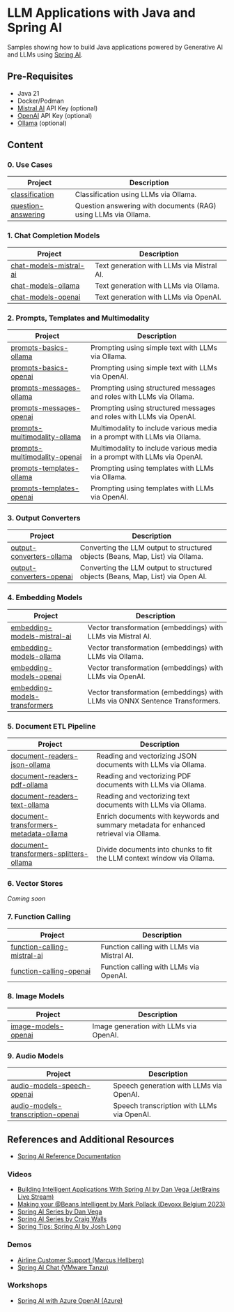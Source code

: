 # LLM Applications with Java and Spring AI

Samples showing how to build Java applications powered by Generative AI and LLMs using [Spring AI](https://docs.spring.io/spring-ai/reference/).

## Pre-Requisites

* Java 21
* Docker/Podman
* [Mistral AI](https://console.mistral.ai) API Key (optional)
* [OpenAI](https://platform.openai.com) API Key (optional)
* [Ollama](https://ollama.ai) (optional)

## Content

### 0. Use Cases

| Project                                                                                                                  | Description                                                    |
|--------------------------------------------------------------------------------------------------------------------------|----------------------------------------------------------------|
| [classification](https://github.com/ThomasVitale/llm-apps-java-spring-ai/tree/main/00-use-cases/classification)          | Classification using LLMs via Ollama.                          |
| [question-answering](https://github.com/ThomasVitale/llm-apps-java-spring-ai/tree/main/00-use-cases/question-answering)  | Question answering with documents (RAG) using LLMs via Ollama. |

### 1. Chat Completion Models

| Project                                                                                                                                       | Description                                      |
|-----------------------------------------------------------------------------------------------------------------------------------------------|--------------------------------------------------|
| [chat-models-mistral-ai](https://github.com/ThomasVitale/llm-apps-java-spring-ai/tree/main/01-chat-models/chat-models-mistral-ai)    | Text generation with LLMs via Mistral AI.        |
| [chat-models-ollama](https://github.com/ThomasVitale/llm-apps-java-spring-ai/tree/main/01-chat-models/chat-models-ollama)            | Text generation with LLMs via Ollama.            |
| [chat-models-openai](https://github.com/ThomasVitale/llm-apps-java-spring-ai/tree/main/01-chat-models/chat-models-openai)            | Text generation with LLMs via OpenAI.            |

### 2. Prompts, Templates and Multimodality

| Project                                                                                                                                     | Description                                                              |
|---------------------------------------------------------------------------------------------------------------------------------------------|--------------------------------------------------------------------------|
| [prompts-basics-ollama](https://github.com/ThomasVitale/llm-apps-java-spring-ai/tree/main/02-prompts/prompts-basics-ollama)                 | Prompting using simple text with LLMs via Ollama.                        |
| [prompts-basics-openai](https://github.com/ThomasVitale/llm-apps-java-spring-ai/tree/main/02-prompts/prompts-basics-openai)                 | Prompting using simple text with LLMs via OpenAI.                        |
| [prompts-messages-ollama](https://github.com/ThomasVitale/llm-apps-java-spring-ai/tree/main/02-prompts/prompts-messages-ollama)             | Prompting using structured messages and roles with LLMs via Ollama.      |
| [prompts-messages-openai](https://github.com/ThomasVitale/llm-apps-java-spring-ai/tree/main/02-prompts/prompts-messages-openai)             | Prompting using structured messages and roles with LLMs via OpenAI.      |
| [prompts-multimodality-ollama](https://github.com/ThomasVitale/llm-apps-java-spring-ai/tree/main/02-prompts/prompts-multimodality-ollama)   | Multimodality to include various media in a prompt with LLMs via Ollama. |
| [prompts-multimodality-openai](https://github.com/ThomasVitale/llm-apps-java-spring-ai/tree/main/02-prompts/prompts-multimodality-openai)   | Multimodality to include various media in a prompt with LLMs via OpenAI. |
| [prompts-templates-ollama](https://github.com/ThomasVitale/llm-apps-java-spring-ai/tree/main/02-prompts/prompts-templates-ollama)           | Prompting using templates with LLMs via Ollama.                          |
| [prompts-templates-openai](https://github.com/ThomasVitale/llm-apps-java-spring-ai/tree/main/02-prompts/prompts-templates-openai)           | Prompting using templates with LLMs via OpenAI.                          |

### 3. Output Converters

| Project                                                                                                                               | Description                                                                     |
|---------------------------------------------------------------------------------------------------------------------------------------|---------------------------------------------------------------------------------|
| [output-converters-ollama](https://github.com/ThomasVitale/llm-apps-java-spring-ai/tree/main/03-output-converters/output-converters-ollama) | Converting the LLM output to structured objects (Beans, Map, List) via Ollama.  |
| [output-converters-openai](https://github.com/ThomasVitale/llm-apps-java-spring-ai/tree/main/03-output-converters/output-converters-openai)    | Converting the LLM output to structured objects (Beans, Map, List) via Open AI. |

### 4. Embedding Models

| Project                                                                                                                                          | Description                                                                                     |
|--------------------------------------------------------------------------------------------------------------------------------------------------|-------------------------------------------------------------------------------------------------|
| [embedding-models-mistral-ai](https://github.com/ThomasVitale/llm-apps-java-spring-ai/tree/main/04-embedding-models/embedding-models-mistral-ai) | Vector transformation (embeddings) with LLMs via Mistral AI.                                    |
| [embedding-models-ollama](https://github.com/ThomasVitale/llm-apps-java-spring-ai/tree/main/04-embedding-models/embedding-models-ollama)         | Vector transformation (embeddings) with LLMs via Ollama.                                        |
| [embedding-models-openai](https://github.com/ThomasVitale/llm-apps-java-spring-ai/tree/main/04-embedding-models/embedding-models-openai)         | Vector transformation (embeddings) with LLMs via OpenAI.                                        |
| [embedding-models-transformers](https://github.com/ThomasVitale/llm-apps-java-spring-ai/tree/main/04-embedding-models/embedding-models-transformers)   | Vector transformation (embeddings) with LLMs via ONNX Sentence Transformers. |

### 5. Document ETL Pipeline

| Project                                                                                                                                                                     | Description                                                  |
|-----------------------------------------------------------------------------------------------------------------------------------------------------------------------------|--------------------------------------------------------------|
| [document-readers-json-ollama](https://github.com/ThomasVitale/llm-apps-java-spring-ai/tree/main/05-etl-pipeline/document-readers-json-ollama)                              | Reading and vectorizing JSON documents with LLMs via Ollama. |
| [document-readers-pdf-ollama](https://github.com/ThomasVitale/llm-apps-java-spring-ai/tree/main/05-etl-pipeline/document-readers-text-ollama)                           | Reading and vectorizing PDF documents with LLMs via Ollama.  |
| [document-readers-text-ollama](https://github.com/ThomasVitale/llm-apps-java-spring-ai/tree/main/05-etl-pipeline/document-readers-text-ollama)                          | Reading and vectorizing text documents with LLMs via Ollama. |
| [document-transformers-metadata-ollama](https://github.com/ThomasVitale/llm-apps-java-spring-ai/tree/main/05-etl-pipeline/document-transformers-metadata-ollama)   | Enrich documents with keywords and summary metadata for enhanced retrieval via Ollama.  |
| [document-transformers-splitters-ollama](https://github.com/ThomasVitale/llm-apps-java-spring-ai/tree/main/05-etl-pipeline/document-transformers-splitters-ollama) | Divide documents into chunks to fit the LLM context window via Ollama.                  |

### 6. Vector Stores

_Coming soon_

### 7. Function Calling

| Project                                                                                                                                          | Description                                |
|--------------------------------------------------------------------------------------------------------------------------------------------------|--------------------------------------------|
| [function-calling-mistral-ai](https://github.com/ThomasVitale/llm-apps-java-spring-ai/tree/main/07-function-calling/function-calling-mistral-ai) | Function calling with LLMs via Mistral AI. |
| [function-calling-openai](https://github.com/ThomasVitale/llm-apps-java-spring-ai/tree/main/07-function-calling/function-calling-openai)         | Function calling with LLMs via OpenAI.     |

### 8. Image Models

| Project                                                                                                                | Description                            |
|------------------------------------------------------------------------------------------------------------------------|----------------------------------------|
| [image-models-openai](https://github.com/ThomasVitale/llm-apps-java-spring-ai/tree/main/08-image-models/image-models-openai) | Image generation with LLMs via OpenAI. |

### 9. Audio Models

| Project                                                                                                                                           | Description                                |
|---------------------------------------------------------------------------------------------------------------------------------------------------|--------------------------------------------|
| [audio-models-speech-openai](https://github.com/ThomasVitale/llm-apps-java-spring-ai/tree/main/09-audio-models/audio-models-speech-openai)        | Speech generation with LLMs via OpenAI.    |
| [audio-models-transcription-openai](https://github.com/ThomasVitale/llm-apps-java-spring-ai/tree/main/09-audio-models/audio-models-transcription-openai) | Speech transcription with LLMs via OpenAI. |

## References and Additional Resources

* [Spring AI Reference Documentation](https://docs.spring.io/spring-ai/reference/index.html)

### Videos

* [Building Intelligent Applications With Spring AI by Dan Vega (JetBrains Live Stream)](https://www.youtube.com/watch?v=x6KmUyPWy2Q)
* [Making your @Beans Intelligent by Mark Pollack (Devoxx Belgium 2023)](https://www.youtube.com/watch?v=7OY9fKVxAFQ)
* [Spring AI Series by Dan Vega](https://www.youtube.com/playlist?list=PLZV0a2jwt22uoDm3LNDFvN6i2cAVU_HTH)
* [Spring AI Series by Craig Walls](https://www.youtube.com/playlist?list=PLH5OU4wXVJc9aECkMUVPCi8g3pzs8pZ3E)
* [Spring Tips: Spring AI by Josh Long](https://www.youtube.com/watch?v=aNKDoiOUo9M)

### Demos

* [Airline Customer Support (Marcus Hellberg)](https://github.com/marcushellberg/java-ai-playground/tree/spring-ai)
* [Spring AI Chat (VMware Tanzu)](https://github.com/vmware-tanzu/application-accelerator-samples/tree/main/spring-ai-chat)

### Workshops

* [Spring AI with Azure OpenAI (Azure)](https://github.com/Azure-Samples/spring-ai-azure-workshop)
